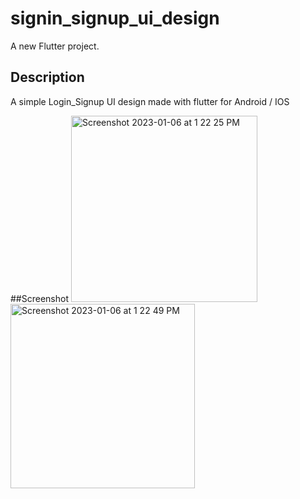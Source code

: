 # signin_signup_ui_design

A new Flutter project.

## Description
A simple Login_Signup UI design made with flutter for Android / IOS

##Screenshot
<img width="298" alt="Screenshot 2023-01-06 at 1 22 25 PM" src="https://user-images.githubusercontent.com/106443376/211035536-92e3696a-0a6e-4226-a37b-3bc5ba3b0969.png">
<img width="295" alt="Screenshot 2023-01-06 at 1 22 49 PM" src="https://user-images.githubusercontent.com/106443376/211035560-9fb96364-8b94-4342-903d-ae0819c14e94.png">


